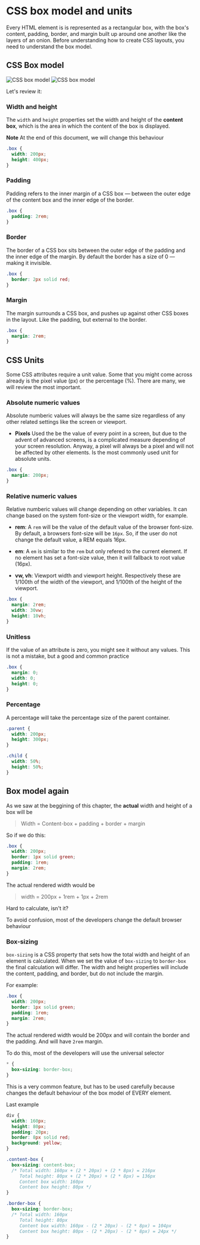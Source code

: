 # CSS box model and units

Every HTML element is is represented as a rectangular box, with the box's content, padding, border, and margin built up around one another like the layers of an onion. Before understanding how to create CSS layouts, you need to understand the box model.

## CSS Box model

![CSS box model](./assets/css-box-model.png "CSS box model")
![CSS box model](./assets/box-model.png "CSS box model")

Let's review it:

### Width and height

The `width` and `height` properties set the width and height of the **content box**, which is the area in which the content of the box is displayed.

**Note** At the end of this document, we will change this behaviour

```css
.box {
  width: 200px;
  height: 400px;
}
```

### Padding

Padding refers to the inner margin of a CSS box — between the outer edge of the content box and the inner edge of the border.

```css
.box {
  padding: 2rem;
}
```

### Border

The border of a CSS box sits between the outer edge of the padding and the inner edge of the margin. By default the border has a size of 0 — making it invisible.

```css
.box {
  border: 2px solid red;
}
```

### Margin

The margin surrounds a CSS box, and pushes up against other CSS boxes in the layout. Like the padding, but external to the border.

```css
.box {
  margin: 2rem;
}
```

## CSS Units

Some CSS attributes require a unit value. Some that you might come across already is the pixel value (px) or the percentage (%). There are many, we will review the most important.

### Absolute numeric values

Absolute numberic values will always be the same size regardless of any other related settings like the screen or viewport.

- **Pixels** Used the be the value of every point in a screen, but due to the advent of advanced screens, is a complicated measure depending of your screen resolution. Anyway, a pixel will always be a pixel and will not be affected by other elements. Is the most commonly used unit for absolute units.

```css
.box {
  margin: 200px;
}
```

### Relative numeric values

Relative numberic values will change depending on other variables. It can change based on the system font-size or the viewport width, for example.

- **rem**: A `rem` will be the value of the default value of the browser font-size. By default, a browsers font-size will be `16px`. So, if the user do not change the default value, a REM equals 16px.

- **em**: A `em` is similar to the `rem` but only refered to the current element. If no element has set a font-size value, then it will fallback to root value (16px).

- **vw, vh**: Viewport width and viewport height. Respectively these are 1/100th of the width of the viewport, and 1/100th of the height of the viewport.

```css
.box {
  margin: 2rem;
  width: 30vw;
  height: 10vh;
}
```

### Unitless

If the value of an attribute is zero, you might see it without any values. This is not a mistake, but a good and common practice

```css
.box {
  margin: 0;
  width: 0;
  height: 0;
}
```

### Percentage

A percentage will take the percentage size of the parent container.

```css
.parent {
  width: 200px;
  height: 300px;
}

.child {
  width: 50%;
  height: 50%;
}
```

## Box model again

As we saw at the beggining of this chapter, the **actual** width and height of a box will be

> Width = Content-box + padding + border + margin

So if we do this:

```css
.box {
  width: 200px;
  border: 1px solid green;
  padding: 1rem;
  margin: 2rem;
}
```

The actual rendered width would be

> width = 200px + 1rem + 1px + 2rem

Hard to calculate, isn't it?

To avoid confusion, most of the developers change the default browser behaviour

### Box-sizing

`box-sizing` is a CSS property that sets how the total width and height of an element is calculated.
When we set the value of `box-sizing` to `border-box` the final calculation will differ. The width and height properties will include the content, padding, and border, but do not include the margin.

For example:

```css
.box {
  width: 200px;
  border: 1px solid green;
  padding: 1rem;
  margin: 2rem;
}
```

The actual rendered width would be 200px and will contain the border and the padding. And will have `2rem` margin.

To do this, most of the developers will use the universal selector

```css
* {
  box-sizing: border-box;
}
```

This is a very common feature, but has to be used carefully because changes the default behaviour of the box model of EVERY element.

Last example

```css
div {
  width: 160px;
  height: 80px;
  padding: 20px;
  border: 8px solid red;
  background: yellow;
}

.content-box { 
  box-sizing: content-box; 
  /* Total width: 160px + (2 * 20px) + (2 * 8px) = 216px
     Total height: 80px + (2 * 20px) + (2 * 8px) = 136px
     Content box width: 160px
     Content box height: 80px */
}

.border-box { 
  box-sizing: border-box;
  /* Total width: 160px
     Total height: 80px
     Content box width: 160px - (2 * 20px) - (2 * 8px) = 104px
     Content box height: 80px - (2 * 20px) - (2 * 8px) = 24px */
}
```
